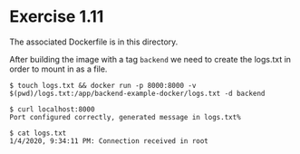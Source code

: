 # Exercise 1.11

The associated Dockerfile is in this directory.

After building the image with a tag `backend` we need to create the logs.txt in order to mount in as a file.

    $ touch logs.txt && docker run -p 8000:8000 -v $(pwd)/logs.txt:/app/backend-example-docker/logs.txt -d backend

    $ curl localhost:8000
    Port configured correctly, generated message in logs.txt%

    $ cat logs.txt 
    1/4/2020, 9:34:11 PM: Connection received in root

